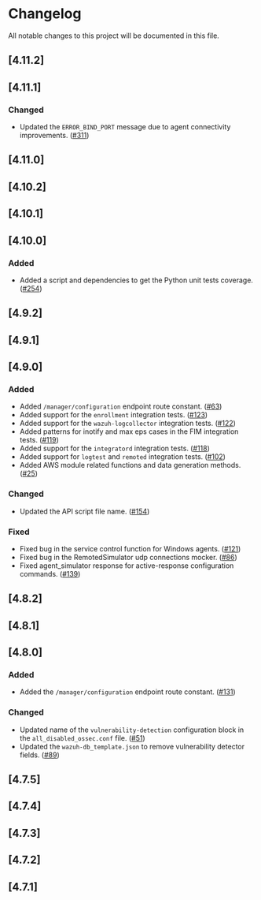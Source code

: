 # Changelog

All notable changes to this project will be documented in this file.

## [4.11.2]

## [4.11.1]

### Changed

- Updated the `ERROR_BIND_PORT` message due to agent connectivity improvements. ([#311](https://github.com/wazuh/qa-integration-framework/pull/311))

## [4.11.0]

## [4.10.2]

## [4.10.1]

## [4.10.0]

### Added
- Added a script and dependencies to get the Python unit tests coverage. ([#254](https://github.com/wazuh/qa-integration-framework/pull/254))

## [4.9.2]

## [4.9.1]

## [4.9.0]

### Added
- Added `/manager/configuration` endpoint route constant. ([#63](https://github.com/wazuh/qa-integration-framework/pull/63))
- Added support for the `enrollment` integration tests. ([#123](https://github.com/wazuh/qa-integration-framework/pull/123))
- Added support for the `wazuh-logcollector` integration tests. ([#122](https://github.com/wazuh/qa-integration-framework/pull/122))
- Added patterns for inotify and max eps cases in the FIM integration tests. ([#119](https://github.com/wazuh/qa-integration-framework/pull/119))
- Added support for the `integratord` integration tests. ([#118](https://github.com/wazuh/qa-integration-framework/pull/118))
- Added support for `logtest` and `remoted` integration tests. ([#102](https://github.com/wazuh/qa-integration-framework/pull/102))
- Added AWS module related functions and data generation methods. ([#25](https://github.com/wazuh/qa-integration-framework/pull/25))

### Changed
- Updated the API script file name. ([#154](https://github.com/wazuh/qa-integration-framework/pull/154))

### Fixed
- Fixed bug in the service control function for Windows agents. ([#121](https://github.com/wazuh/qa-integration-framework/pull/121))
- Fixed bug in the RemotedSimulator udp connections mocker. ([#86](https://github.com/wazuh/qa-integration-framework/pull/86))
- Fixed agent_simulator response for active-response configuration commands. ([#139](https://github.com/wazuh/qa-integration-framework/pull/139))

## [4.8.2]

## [4.8.1]

## [4.8.0]

### Added
- Added the `/manager/configuration` endpoint route constant. ([#131](https://github.com/wazuh/qa-integration-framework/pull/131))

### Changed
- Updated name of the `vulnerability-detection` configuration block in the `all_disabled_ossec.conf` file. ([#51](https://github.com/wazuh/qa-integration-framework/pull/51))
- Updated the `wazuh-db_template.json` to remove vulnerability detector fields. ([#89](https://github.com/wazuh/qa-integration-framework/pull/89))

## [4.7.5]

## [4.7.4]

## [4.7.3]

## [4.7.2]

## [4.7.1]
